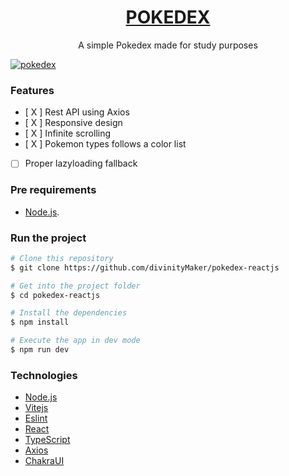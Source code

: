 <h1 align="center">
    <a href="https://pt-br.reactjs.org/">POKEDEX</a>
</h1>
<p align="center">A simple Pokedex made for study purposes</p>

[![pokedex](https://i.imgur.com/UKoc3ki.png "pokedex")](https://i.imgur.com/UKoc3ki.png "pokedex")
### Features

- [ X ] Rest API using Axios
- [ X ] Responsive design
- [ X ] Infinite scrolling
- [ X ] Pokemon types follows a color list
- [   ] Proper lazyloading fallback

### Pre requirements
- [Node.js](https://nodejs.org/en/). 


### Run the project

```bash
# Clone this repository
$ git clone https://github.com/divinityMaker/pokedex-reactjs

# Get into the project folder
$ cd pokedex-reactjs

# Install the dependencies
$ npm install

# Execute the app in dev mode
$ npm run dev

```

### Technologies

- [Node.js](https://nodejs.org/en/)
- [Vitejs](https://vitejs.dev)
- [Eslint](https://eslint.org)
- [React](https://reactjs.org/)
- [TypeScript](https://www.typescriptlang.org/)
- [Axios](https://www.npmjs.com/package/axios)
- [ChakraUI](https://www.npmjs.com/package/axios)
